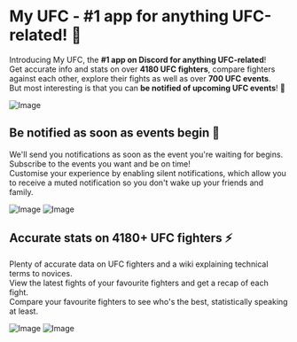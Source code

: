 # My UFC - #1 app for anything UFC-related! 🥊

Introducing My UFC, the **#1 app on Discord for anything UFC-related**!                                                                                                                                                                                          
Get accurate info and stats on over **4180 UFC fighters**, compare fighters against each other, explore their fights as well as over **700 UFC events**.                                                                                                          
But most interesting is that you can **be notified of upcoming UFC events**! 🔔

![Image](https://i.imgur.com/L8TgSCZ.jpg)

## Be notified as soon as events begin 🔴

We'll send you notifications as soon as the event you're waiting for begins.                                                                                                                                                                                
Subscribe to the events you want and be on time!                                                                                                                                                                                                            
Customise your experience by enabling silent notifications, which allow you to receive a muted notification so you don't wake up your friends and family.

![Image](https://i.imgur.com/mH8KmE9.jpg)
![Image](https://i.imgur.com/F6FYu3a.jpg)

## Accurate stats on 4180+ UFC fighters ⚡

Plenty of accurate data on UFC fighters and a wiki explaining technical terms to novices.                                                                                                                                                                        
View the latest fights of your favourite fighters and get a recap of each fight.                                                                                                                                                                              
Compare your favourite fighters to see who's the best, statistically speaking at least.

![Image](https://i.imgur.com/hbro2B4.jpg)
![Image](https://i.imgur.com/g5vW33f.jpg)
